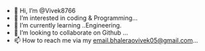 - 👋 Hi, I’m @Vivek8766
- 👀 I’m interested in coding & Programming...
- 🌱 I’m currently learning ..Engineering.
- 💞️ I’m looking to collaborate on Github ...
- 📫 How to reach me via my email.bhaleraovivek05@gmail.com...

<!---
Vivek8766/Vivek8766 is a ✨ special ✨ repository because its `README.md` (this file) appears on your GitHub profile.
You can click the Preview link to take a look at your changes.
--->
